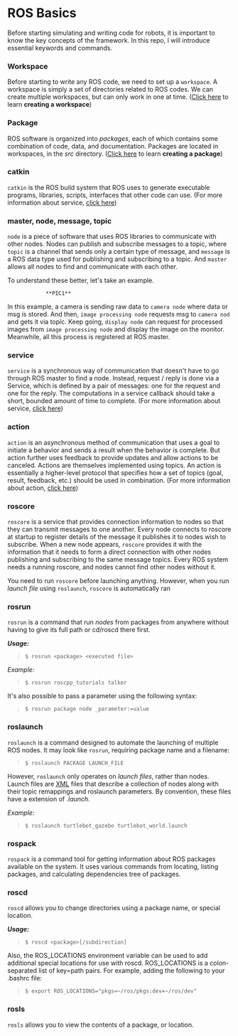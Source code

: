 # ROS Basics

Before starting simulating and writing code for robots, it is important to know the key concepts of the framework. In this repo, I will introduce essential keywords and commands.

### Workspace

Before starting to write any ROS code, we need to set up a `workspace`. A workspace is simply a set of directories related to ROS codes. We can create multiple workspaces, but can only work in one at time.
([Click here](./workspace) to learn **creating a workspace**)

### Package

ROS software is organized into *packages*, each of which contains some combination of code, data, and documentation. Packages are located in workspaces, in the *src* directory.
([Click here](./pkg) to learn **creating a package**)

### catkin

`catkin` is the ROS build system that ROS uses to generate executable programs, libraries, scripts, interfaces that other code can use. (For more information about service, [click here](http://docs.ros.org/melodic/api/catkin/html/index.html))

### master, node, message, topic

`node` is a piece of software that uses ROS libraries to communicate with other nodes. Nodes can publish and subscribe messages to a topic, where `topic` is a channel that sends only a certain type of message, and `message` is a ROS data type used for publishing and subscribing to a topic. And `master` allows all nodes to find and communicate with each other.

To understand these better, let's take an example.

                **PIC1**
                
In this example, a camera is sending raw data to `camera node` where data or msg is stored. And then, `image processing node` requests msg to `camera nod` and gets it via topic. Keep going, `display node` can request for processed images from `image processing node` and display the image on the monitor. Meanwhile, all this process is registered at ROS master.


### service

`service` is a synchronous way of communication that doesn't have to go through ROS master to find a node. Instead, request / reply is done via a Service, which is defined by a pair of messages: one for the request and one for the reply. The computations in a service callback should take a short, bounded amount of time to complete.
(For more information about service, [click here](http://wiki.ros.org/Services))

### action

`action` is an asynchronous method of communication that uses a goal to initiate a behavior and sends a result when the behavior is complete. But action further uses feedback to provide updates and allow actions to be canceled. Actions are themselves implemented using topics. An action is essentially a higher-level protocol that specifies how a set of topics (goal, result, feedback, etc.) should be used in combination.
(For more information about action, [click here](https://www.mathworks.com/help/ros/ug/ros-actions.html))

### roscore

`roscore` is a service that provides connection information to nodes so that they can transmit messages to one another. Every node connects to roscore at startup to register details of the message it publishes it to nodes wish to subscribe. When a new node appears, `roscore` provides it with the information that it needs to form a direct connection with other nodes publishing and subscribing to the same message topics. Every ROS system needs a running roscore, and nodes cannot find other nodes without it.

You need to run `roscore` before launching anything. However, when you run *launch file* using `roslaunch`, `roscore` is automatically ran

### rosrun

`rosrun` is a command that run *nodes* from packages from anywhere without having to give its full path or cd/roscd there first.

***Usage:***

> ```
> $ rosrun <package> <executed file>
> ```
*Example:*
> ```
> $ rosrun roscpp_tutorials talker
> ```
It's also possible to pass a parameter using the following syntax:
> ```
>$ rosrun package node _parameter:=value
> ```

### roslaunch

`roslaunch` is a command designed to automate the launching of multiple ROS nodes. It may look like `rosrun`, requiring package name and a filename:
> ```
> $ roslaunch PACKAGE LAUNCH_FILE
> ```
However, `roslaunch` only operates on *launch files*, rather than nodes. Launch files are [XML](https://fileinfo.com/extension/xml) files that describe a collection of nodes along with their topic remappings and roslaunch parameters. By convention, these files have a extension of *.launch*.

*Example:*

> ```
> $ roslaunch turtlebot_gazebo turtlebot_world.launch
> ```


### rospack

`rospack` is a command tool for getting information about ROS packages available on the system. It uses various commands from locating, listing packages, and calculating dependencies tree of packages.


### roscd

`roscd` allows you to change directories using a package name, or special location.

***Usage:***
> ```
> $ roscd <package>[/subdirection]
> ```

Also, the ROS_LOCATIONS environment variable can be used to add additional special locations for use with roscd. ROS_LOCATIONS is a colon-separated list of key=path pairs.
For example, adding the following to your .bashrc file:
> ```
> $ export ROS_LOCATIONS="pkgs=~/ros/pkgs:dev=~/ros/dev"
> ```
### rosls

`rosls` allows you to view the contents of a package, or location.
